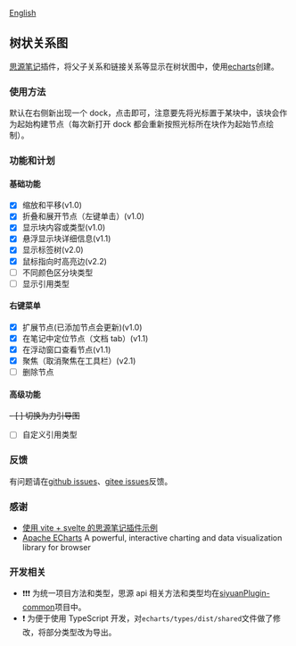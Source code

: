 [English](https://github.com/etchnight/siyuanPlugin-networkCustom/blob/main/README_en_US.md)

## 树状关系图

[思源笔记](https://b3log.org/siyuan/)插件，将父子关系和链接关系等显示在树状图中，使用[echarts](https://echarts.apache.org/zh/index.html)创建。

### 使用方法

默认在右侧新出现一个 dock，点击即可，注意要先将光标置于某块中，该块会作为起始构建节点（每次新打开 dock 都会重新按照光标所在块作为起始节点绘制）。

### 功能和计划

#### 基础功能

- [x] 缩放和平移(v1.0)
- [x] 折叠和展开节点（左键单击）(v1.0)
- [x] 显示块内容或类型(v1.0)
- [x] 悬浮显示块详细信息(v1.1)
- [x] 显示标签树(v2.0)
- [x] 鼠标指向时高亮边(v2.2)
- [ ] 不同颜色区分块类型
- [ ] 显示引用类型

#### 右键菜单

- [x] 扩展节点(已添加节点会更新)(v1.0)
- [x] 在笔记中定位节点（文档 tab）(v1.1)
- [x] 在浮动窗口查看节点(v1.1)
- [x] 聚焦（取消聚焦在工具栏）(v2.1)
- [ ] 删除节点

#### 高级功能

~~- [ ] 切换为力引导图~~
- [ ] 自定义引用类型

### 反馈

有问题请在[github issues](https://github.com/etchnight/siyuanPlugin-networkCustom/issues)、[gitee issues](https://gitee.com/dualwind/siyuan-plugin-network-custom/issues)反馈。

### 感谢

- [使用 vite + svelte 的思源笔记插件示例
  ](https://github.com/siyuan-note/plugin-sample-vite-svelte)
- [Apache ECharts](https://github.com/apache/echarts) A powerful, interactive charting and data visualization library for browser

### 开发相关

- ❗❗❗ 为统一项目方法和类型，思源 api 相关方法和类型均在[siyuanPlugin-common](https://github.com/etchnight/siyuanPlugin-common)项目中。
- ❗ 为便于使用 TypeScript 开发，对`echarts/types/dist/shared`文件做了修改，将部分类型改为导出。
